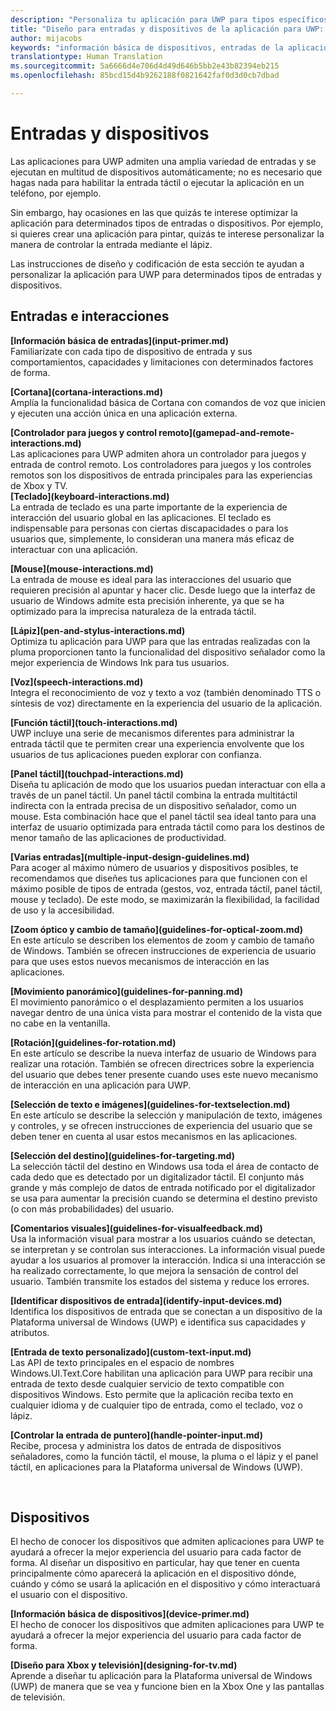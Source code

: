 ```yaml
---
description: "Personaliza tu aplicación para UWP para tipos específicos de entrada y de dispositivos. Aprovecha los comandos táctiles y de voz. Ejecuta las aplicaciones en Xbox, el teléfono e incluso el televisor."
title: "Diseño para entradas y dispositivos de la aplicación para UWP: desarrollo de aplicaciones de Windows"
author: mijacobs
keywords: "información básica de dispositivos, entradas de la aplicación, personalizar la aplicación para UWP"
translationtype: Human Translation
ms.sourcegitcommit: 5a6666d4e706d4d49d646b5bb2e43b82394eb215
ms.openlocfilehash: 85bcd15d4b9262188f0821642faf0d3d0cb7dbad

---
```

# Entradas y dispositivos

<link rel="stylesheet" href="https://az835927.vo.msecnd.net/sites/uwp/Resources/css/custom.css"> 

Las aplicaciones para UWP admiten una amplia variedad de entradas y se ejecutan en multitud de dispositivos automáticamente; no es necesario que hagas nada para habilitar la entrada táctil o ejecutar la aplicación en un teléfono, por ejemplo. 

Sin embargo, hay ocasiones en las que quizás te interese optimizar la aplicación para determinados tipos de entradas o dispositivos. Por ejemplo, si quieres crear una aplicación para pintar, quizás te interese personalizar la manera de controlar la entrada mediante el lápiz. 

Las instrucciones de diseño y codificación de esta sección te ayudan a personalizar la aplicación para UWP para determinados tipos de entradas y dispositivos. 

## Entradas e interacciones

<div class="side-by-side">
<div class="side-by-side-content">
  <div class="side-by-side-content-left">
<p><b>[Información básica de entradas](input-primer.md)</b><br/> Familiarízate con cada tipo de dispositivo de entrada y sus comportamientos, capacidades y limitaciones con determinados factores de forma.   
</p>
  </div>
  <div class="side-by-side-content-right">
<p><b>[Cortana](cortana-interactions.md) </b><br/> Amplía la funcionalidad básica de Cortana con comandos de voz que inicien y ejecuten una acción única en una aplicación externa.   
</p>
  </div>
</div>
</div>

<div class="side-by-side">
<div class="side-by-side-content">
  <div class="side-by-side-content-left">
<b>[Controlador para juegos y control remoto](gamepad-and-remote-interactions.md)</b><br/>Las aplicaciones para UWP admiten ahora un controlador para juegos y entrada de control remoto. Los controladores para juegos y los controles remotos son los dispositivos de entrada principales para las experiencias de Xbox y TV.  
  </div>
  <div class="side-by-side-content-right">
<b>[Teclado](keyboard-interactions.md)</b><br/>La entrada de teclado es una parte importante de la experiencia de interacción del usuario global en las aplicaciones. El teclado es indispensable para personas con ciertas discapacidades o para los usuarios que, simplemente, lo consideran una manera más eficaz de interactuar con una aplicación.  
  </div>
</div>
</div>
<div class="side-by-side">
<div class="side-by-side-content">
  <div class="side-by-side-content-left">
<p><b>[Mouse](mouse-interactions.md)</b><br/>La entrada de mouse es ideal para las interacciones del usuario que requieren precisión al apuntar y hacer clic. Desde luego que la interfaz de usuario de Windows admite esta precisión inherente, ya que se ha optimizado para la imprecisa naturaleza de la entrada táctil.
</p>
  </div>
  <div class="side-by-side-content-right">
<p><b>[Lápiz](pen-and-stylus-interactions.md)</b><br/>Optimiza tu aplicación para UWP para que las entradas realizadas con la pluma proporcionen tanto la funcionalidad del dispositivo señalador como la mejor experiencia de Windows Ink para tus usuarios.   
</p>
  </div>
</div>
</div>

<div class="side-by-side">
<div class="side-by-side-content">
  <div class="side-by-side-content-left">
<p><b>[Voz](speech-interactions.md)</b><br/>Integra el reconocimiento de voz y texto a voz (también denominado TTS o síntesis de voz) directamente en la experiencia del usuario de la aplicación.
</p>
  </div>
  <div class="side-by-side-content-right">
<p><b>[Función táctil](touch-interactions.md)</b><br/>UWP incluye una serie de mecanismos diferentes para administrar la entrada táctil que te permiten crear una experiencia envolvente que los usuarios de tus aplicaciones pueden explorar con confianza.
</p>
  </div>
</div>
</div>

<div class="side-by-side">
<div class="side-by-side-content">
  <div class="side-by-side-content-left">
<p><b>[Panel táctil](touchpad-interactions.md)  </b><br/>Diseña tu aplicación de modo que los usuarios puedan interactuar con ella a través de un panel táctil. Un panel táctil combina la entrada multitáctil indirecta con la entrada precisa de un dispositivo señalador, como un mouse. Esta combinación hace que el panel táctil sea ideal tanto para una interfaz de usuario optimizada para entrada táctil como para los destinos de menor tamaño de las aplicaciones de productividad.
</p>
  </div>
  <div class="side-by-side-content-right">
<p><b>[Varias entradas](multiple-input-design-guidelines.md)  </b><br/>Para acoger al máximo número de usuarios y dispositivos posibles, te recomendamos que diseñes tus aplicaciones para que funcionen con el máximo posible de tipos de entrada (gestos, voz, entrada táctil, panel táctil, mouse y teclado). De este modo, se maximizarán la flexibilidad, la facilidad de uso y la accesibilidad.
</p>
  </div>
</div>
</div>

<div class="side-by-side">
<div class="side-by-side-content">
  <div class="side-by-side-content-left">
<p><b>[Zoom óptico y cambio de tamaño](guidelines-for-optical-zoom.md)</b><br/>En este artículo se describen los elementos de zoom y cambio de tamaño de Windows. También se ofrecen instrucciones de experiencia de usuario para que uses estos nuevos mecanismos de interacción en las aplicaciones.
</p>
  </div>
  <div class="side-by-side-content-right">
<p><b>[Movimiento panorámico](guidelines-for-panning.md)</b><br/>El movimiento panorámico o el desplazamiento permiten a los usuarios navegar dentro de una única vista para mostrar el contenido de la vista que no cabe en la ventanilla.  
</p>
  </div>
</div>
</div>

<div class="side-by-side">
<div class="side-by-side-content">
  <div class="side-by-side-content-left">
<p><b>[Rotación](guidelines-for-rotation.md)</b><br/> En este artículo se describe la nueva interfaz de usuario de Windows para realizar una rotación. También se ofrecen directrices sobre la experiencia del usuario que debes tener presente cuando uses este nuevo mecanismo de interacción en una aplicación para UWP.
</p>
  </div>
  <div class="side-by-side-content-right">
<p><b>[Selección de texto e imágenes](guidelines-for-textselection.md)</b><br/>En este artículo se describe la selección y manipulación de texto, imágenes y controles, y se ofrecen instrucciones de experiencia del usuario que se deben tener en cuenta al usar estos mecanismos en las aplicaciones.
</p>
  </div>
</div>
</div>

<div class="side-by-side">
<div class="side-by-side-content">
  <div class="side-by-side-content-left">
<p><b>[Selección del destino](guidelines-for-targeting.md)</b><br/>La selección táctil del destino en Windows usa toda el área de contacto de cada dedo que es detectado por un digitalizador táctil. El conjunto más grande y más complejo de datos de entrada notificado por el digitalizador se usa para aumentar la precisión cuando se determina el destino previsto (o con más probabilidades) del usuario.
</p>
  </div>
  <div class="side-by-side-content-right">
<p><b>[Comentarios visuales](guidelines-for-visualfeedback.md)</b><br/>Usa la información visual para mostrar a los usuarios cuándo se detectan, se interpretan y se controlan sus interacciones. La información visual puede ayudar a los usuarios al promover la interacción. Indica si una interacción se ha realizado correctamente, lo que mejora la sensación de control del usuario. También transmite los estados del sistema y reduce los errores.  
</p>
  </div>
</div>
</div>

<div class="side-by-side">
<div class="side-by-side-content">
  <div class="side-by-side-content-left">
<p><b>[Identificar dispositivos de entrada](identify-input-devices.md)</b><br/>Identifica los dispositivos de entrada que se conectan a un dispositivo de la Plataforma universal de Windows (UWP) e identifica sus capacidades y atributos. 
</p>
  </div>
  <div class="side-by-side-content-right">
<p><b>[Entrada de texto personalizado](custom-text-input.md)</b><br/>Las API de texto principales en el espacio de nombres Windows.UI.Text.Core habilitan una aplicación para UWP para recibir una entrada de texto desde cualquier servicio de texto compatible con dispositivos Windows. Esto permite que la aplicación reciba texto en cualquier idioma y de cualquier tipo de entrada, como el teclado, voz o lápiz.
</p>
  </div>
</div>
</div>

<div class="side-by-side">
<div class="side-by-side-content">
  <div class="side-by-side-content-left">
<p><b>[Controlar la entrada de puntero](handle-pointer-input.md)</b><br/>Recibe, procesa y administra los datos de entrada de dispositivos señaladores, como la función táctil, el mouse, la pluma o el lápiz y el panel táctil, en aplicaciones para la Plataforma universal de Windows (UWP).
</p>
  </div>
  <div class="side-by-side-content-right">
<p><b></b><br/>   
</p>
  </div>
</div>
</div>


## Dispositivos

El hecho de conocer los dispositivos que admiten aplicaciones para UWP te ayudará a ofrecer la mejor experiencia del usuario para cada factor de forma. Al diseñar un dispositivo en particular, hay que tener en cuenta principalmente cómo aparecerá la aplicación en el dispositivo dónde, cuándo y cómo se usará la aplicación en el dispositivo y cómo interactuará el usuario con el dispositivo.

<div class="side-by-side">
<div class="side-by-side-content">
  <div class="side-by-side-content-left">
<p><b>[Información básica de dispositivos](device-primer.md)</b><br/>El hecho de conocer los dispositivos que admiten aplicaciones para UWP te ayudará a ofrecer la mejor experiencia del usuario para cada factor de forma. 
</p>
  </div>
  <div class="side-by-side-content-right">
<p><b>[Diseño para Xbox y televisión](designing-for-tv.md)</b><br/>Aprende a diseñar tu aplicación para la Plataforma universal de Windows (UWP) de manera que se vea y funcione bien en la Xbox One y las pantallas de televisión.
</p>
  </div>
</div>
</div>




<!--HONumber=Aug16_HO5-->


